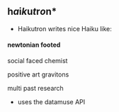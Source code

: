 h*a*i*k*u*t*r*o*n*
------------------

 - Haikutron writes nice Haiku like:

#### newtonian footed

social faced chemist

positive art gravitons

multi past research

 - uses the datamuse API
